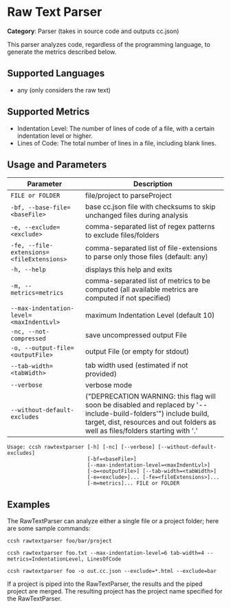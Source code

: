 # Raw Text Parser

**Category**: Parser (takes in source code and outputs cc.json)

This parser analyzes code, regardless of the programming language, to generate the metrics described below.

## Supported Languages

- any (only considers the raw text)

## Supported Metrics

- Indentation Level: The number of lines of code of a file, with a certain indentation level or higher.
- Lines of Code: The total number of lines in a file, including blank lines.

## Usage and Parameters

| Parameter                                 | Description                                                                                                                                                                                          |
|-------------------------------------------|------------------------------------------------------------------------------------------------------------------------------------------------------------------------------------------------------|
| `FILE or FOLDER`                          | file/project to parseProject                                                                                                                                                                         |
| `-bf, --base-file=<baseFile>`             | base cc.json file with checksums to skip unchanged files during analysis                                                                                                                             |
| `-e, --exclude=<exclude>`                 | comma-separated list of regex patterns to exclude files/folders                                                                                                                                      |
| `-fe, --file-extensions=<fileExtensions>` | comma-separated list of file-extensions to parse only those files (default: any)                                                                                                                     |
| `-h, --help`                              | displays this help and exits                                                                                                                                                                         |
| `-m, --metrics=metrics`                   | comma-separated list of metrics to be computed (all available metrics are computed if not specified)                                                                                                 |
| `--max-indentation-level=<maxIndentLvl>`  | maximum Indentation Level (default 10)                                                                                                                                                               |
| `-nc, --not-compressed`                   | save uncompressed output File                                                                                                                                                                        |
| `-o, --output-file=<outputFile>`          | output File (or empty for stdout)                                                                                                                                                                    |
| `--tab-width=<tabWidth>`                  | tab width used (estimated if not provided)                                                                                                                                                           |
| `--verbose`                               | verbose mode                                                                                                                                                                                         |
| `--without-default-excludes`              | ("DEPRECATION WARNING: this flag will soon be disabled and replaced by '--include-build-folders'") include build, target, dist, resources and out folders as well as files/folders starting with '.' |

```
Usage: ccsh rawtextparser [-h] [-nc] [--verbose] [--without-default-excludes]
                          [-bf=<baseFile>]
                          [--max-indentation-level=<maxIndentLvl>]
                          [-o=<outputFile>] [--tab-width=<tabWidth>]
                          [-e=<exclude>]... [-fe=<fileExtensions>]...
                          [-m=metrics]... FILE or FOLDER
```

## Examples

The RawTextParser can analyze either a single file or a project folder; here are some sample commands:

```
ccsh rawtextparser foo/bar/project
```

```
ccsh rawtextparser foo.txt --max-indentation-level=6 tab-width=4 --metrics=IndentationLevel, LinesOfCode
```

```
ccsh rawtextparser foo -o out.cc.json --exclude=*.html --exclude=bar
```

If a project is piped into the RawTextParser, the results and the piped project are merged.
The resulting project has the project name specified for the RawTextParser.

